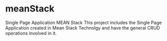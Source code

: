 # meanStack
Single Page Application MEAN Stack
This project includes the Single Page Application created in Mean Stack Technolgy and have the general CRUD operations involved in it.
